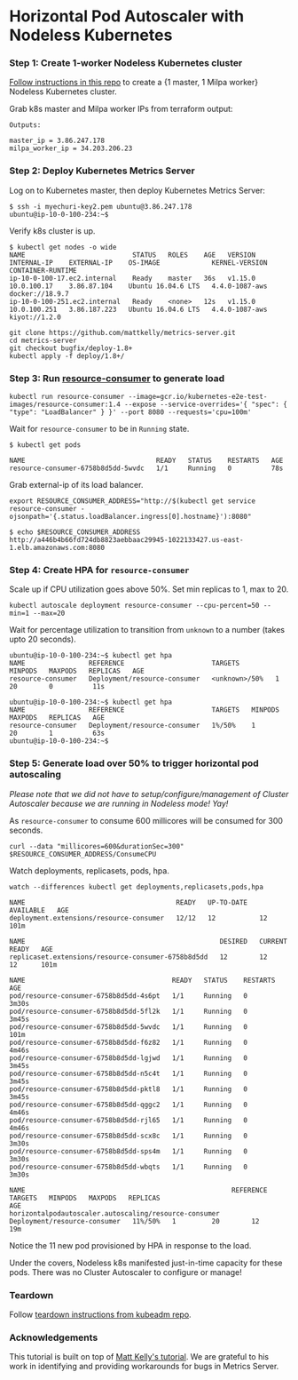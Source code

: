# Horizontal Pod Autoscaler with Nodeless Kubernetes

### Step 1: Create 1-worker Nodeless Kubernetes cluster

[Follow instructions in this repo](https://github.com/elotl/kubeadm-aws) to create a {1 master, 1 Milpa worker} Nodeless Kubernetes cluster.

Grab k8s master and Milpa worker IPs from terraform output:
```
Outputs:

master_ip = 3.86.247.178
milpa_worker_ip = 34.203.206.23
```

### Step 2: Deploy Kubernetes Metrics Server

Log on to Kubernetes master, then deploy Kubernetes Metrics Server:

```
$ ssh -i myechuri-key2.pem ubuntu@3.86.247.178
ubuntu@ip-10-0-100-234:~$
```

Verify k8s cluster is up.
```
$ kubectl get nodes -o wide
NAME                           STATUS   ROLES    AGE   VERSION   INTERNAL-IP    EXTERNAL-IP    OS-IMAGE             KERNEL-VERSION   CONTAINER-RUNTIME
ip-10-0-100-17.ec2.internal    Ready    master   36s   v1.15.0   10.0.100.17    3.86.87.104    Ubuntu 16.04.6 LTS   4.4.0-1087-aws   docker://18.9.7
ip-10-0-100-251.ec2.internal   Ready    <none>   12s   v1.15.0   10.0.100.251   3.86.187.223   Ubuntu 16.04.6 LTS   4.4.0-1087-aws   kiyot://1.2.0
```

```
git clone https://github.com/mattkelly/metrics-server.git
cd metrics-server
git checkout bugfix/deploy-1.8+
kubectl apply -f deploy/1.8+/
```

### Step 3: Run [resource-consumer](https://github.com/kubernetes/kubernetes/tree/master/test/images/resource-consumer) to generate load

```
kubectl run resource-consumer --image=gcr.io/kubernetes-e2e-test-images/resource-consumer:1.4 --expose --service-overrides='{ "spec": { "type": "LoadBalancer" } }' --port 8080 --requests='cpu=100m'
```

Wait for `resource-consumer` to be in `Running` state.
```
$ kubectl get pods

NAME                                 READY   STATUS    RESTARTS   AGE
resource-consumer-6758b8d5dd-5wvdc   1/1     Running   0          78s
```

Grab external-ip of its load balancer.
```
export RESOURCE_CONSUMER_ADDRESS="http://$(kubectl get service resource-consumer -ojsonpath='{.status.loadBalancer.ingress[0].hostname}'):8080"
```

```
$ echo $RESOURCE_CONSUMER_ADDRESS
http://a446b4b66fd724db8823aebbaac29945-1022133427.us-east-1.elb.amazonaws.com:8080
```

### Step 4: Create HPA for `resource-consumer`

Scale up if CPU utilization goes above 50%. Set min replicas to 1, max to 20.
```
kubectl autoscale deployment resource-consumer --cpu-percent=50 --min=1 --max=20
```

Wait for percentage utilization to transition from `unknown` to a number (takes upto 20 seconds).
```
ubuntu@ip-10-0-100-234:~$ kubectl get hpa
NAME                REFERENCE                      TARGETS         MINPODS   MAXPODS   REPLICAS   AGE
resource-consumer   Deployment/resource-consumer   <unknown>/50%   1         20        0          11s

ubuntu@ip-10-0-100-234:~$ kubectl get hpa
NAME                REFERENCE                      TARGETS   MINPODS   MAXPODS   REPLICAS   AGE
resource-consumer   Deployment/resource-consumer   1%/50%    1         20        1          63s
ubuntu@ip-10-0-100-234:~$ 
```

### Step 5: Generate load over 50% to trigger horizontal pod autoscaling

*Please note that we did not have to setup/configure/management of Cluster Autoscaler because we are running in Nodeless mode! Yay!*

As `resource-consumer` to consume 600 millicores will be consumed for 300 seconds.

```
curl --data "millicores=600&durationSec=300" $RESOURCE_CONSUMER_ADDRESS/ConsumeCPU
```

Watch deployments, replicasets, pods, hpa.

```
watch --differences kubectl get deployments,replicasets,pods,hpa
```

```
NAME                                      READY   UP-TO-DATE   AVAILABLE   AGE
deployment.extensions/resource-consumer   12/12   12           12          101m

NAME                                                 DESIRED   CURRENT   READY   AGE
replicaset.extensions/resource-consumer-6758b8d5dd   12        12        12      101m

NAME                                     READY   STATUS    RESTARTS   AGE
pod/resource-consumer-6758b8d5dd-4s6pt   1/1     Running   0          3m30s
pod/resource-consumer-6758b8d5dd-5fl2k   1/1     Running   0          3m45s
pod/resource-consumer-6758b8d5dd-5wvdc   1/1     Running   0          101m
pod/resource-consumer-6758b8d5dd-f6z82   1/1     Running   0          4m46s
pod/resource-consumer-6758b8d5dd-lgjwd   1/1     Running   0          3m45s
pod/resource-consumer-6758b8d5dd-n5c4t   1/1     Running   0          3m45s
pod/resource-consumer-6758b8d5dd-pktl8   1/1     Running   0          3m45s
pod/resource-consumer-6758b8d5dd-qggc2   1/1     Running   0          4m46s
pod/resource-consumer-6758b8d5dd-rjl65   1/1     Running   0          4m46s
pod/resource-consumer-6758b8d5dd-scx8c   1/1     Running   0          3m30s
pod/resource-consumer-6758b8d5dd-sps4m   1/1     Running   0          3m30s
pod/resource-consumer-6758b8d5dd-wbqts   1/1     Running   0          3m30s

NAME                                                    REFERENCE                      TARGETS   MINPODS   MAXPODS   REPLICAS
AGE
horizontalpodautoscaler.autoscaling/resource-consumer   Deployment/resource-consumer   11%/50%   1         20        12
19m
```

Notice the 11 new pod provisioned by HPA in response to the load.

Under the covers, Nodeless k8s manifested just-in-time capacity for these pods. There was no Cluster Autoscaler to configure or manage!

### Teardown

Follow [teardown instructions from kubeadm repo](https://github.com/elotl/kubeadm-aws#teardown).

### Acknowledgements

This tutorial is built on top of [Matt Kelly's tutorial](https://blog.containership.io/cerebral-vs-kubernetes-cluster-autoscaler/). We are grateful to his work in identifying and providing workarounds for bugs in Metrics Server.

